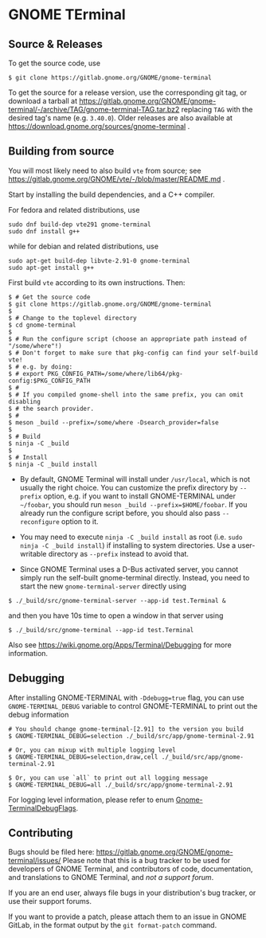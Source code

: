 GNOME TErminal
==============

Source & Releases
-----------------

To get the source code, use
```
$ git clone https://gitlab.gnome.org/GNOME/gnome-terminal
```

To get the source for a release version, use the corresponding git tag, or
download a tarball at
https://gitlab.gnome.org/GNOME/gnome-terminal/-/archive/TAG/gnome-terminal-TAG.tar.bz2
replacing `TAG` with the desired tag's name (e.g. `3.40.0`). Older releases are also
available at https://download.gnome.org/sources/gnome-terminal .

Building from source
--------------------

You will most likely need to also build `vte` from source; see https://gitlab.gnome.org/GNOME/vte/-/blob/master/README.md .

Start by installing the build dependencies, and a C++ compiler.

For fedora and related distributions, use
```
sudo dnf build-dep vte291 gnome-terminal
sudo dnf install g++
```
while for debian and related distributions, use
```
sudo apt-get build-dep libvte-2.91-0 gnome-terminal
sudo apt-get install g++
```

First build `vte` according to its own instructions. Then:
```
$ # Get the source code
$ git clone https://gitlab.gnome.org/GNOME/gnome-terminal
$
$ # Change to the toplevel directory
$ cd gnome-terminal
$
$ # Run the configure script (choose an appropriate path instead of "/some/where"!)
$ # Don't forget to make sure that pkg-config can find your self-build vte!
$ # e.g. by doing:
$ # export PKG_CONFIG_PATH=/some/where/lib64/pkg-config:$PKG_CONFIG_PATH
$ #
$ # If you compiled gnome-shell into the same prefix, you can omit disabling
$ # the search provider.
$ #
$ meson _build --prefix=/some/where -Dsearch_provider=false
$
$ # Build
$ ninja -C _build
$
$ # Install
$ ninja -C _build install
```

* By default, GNOME Terminal will install under `/usr/local`, which is not usually
the right choice. You can customize the prefix directory by `--prefix` option, e.g.
if you want to install GNOME-TERMINAL under `~/foobar`, you should run
`meson _build --prefix=$HOME/foobar`. If you already run the configure script before,
you should also pass `--reconfigure` option to it.

* You may need to execute `ninja -C _build install` as root
(i.e. `sudo ninja -C _build install`) if installing to system directories. Use a
user-writable directory as `--prefix` instead to avoid that.

* Since GNOME Terminal uses a D-Bus activated server, you cannot simply run
the self-built gnome-terminal directly. Instead, you need to start the new `gnome-terminal-server` directly using
```
$ ./_build/src/gnome-terminal-server --app-id test.Terminal &
```
and then you have 10s time to open a window in that server using
```
$ ./_build/src/gnome-terminal --app-id test.Terminal
```

Also see https://wiki.gnome.org/Apps/Terminal/Debugging for more information.

Debugging
---------

After installing GNOME-TERMINAL with `-Ddebugg=true` flag, you can use `GNOME-TERMINAL_DEBUG` variable to control
GNOME-TERMINAL to print out the debug information

```
# You should change gnome-terminal-[2.91] to the version you build
$ GNOME-TERMINAL_DEBUG=selection ./_build/src/app/gnome-terminal-2.91

# Or, you can mixup with multiple logging level
$ GNOME-TERMINAL_DEBUG=selection,draw,cell ./_build/src/app/gnome-terminal-2.91

$ Or, you can use `all` to print out all logging message
$ GNOME-TERMINAL_DEBUG=all ./_build/src/app/gnome-terminal-2.91
```

For logging level information, please refer to enum [Gnome-TerminalDebugFlags](src/debug.h).

Contributing
------------

Bugs should be filed here: https://gitlab.gnome.org/GNOME/gnome-terminal/issues/
Please note that this is a bug tracker to be used for developers of GNOME Terminal,
and contributors of code, documentation, and translations to GNOME Terminal,
and *not a support forum*.

If you are an end user, always file bugs in your distribution's bug tracker, or use their
support forums.

If you want to provide a patch, please attach them to an issue in GNOME
GitLab, in the format output by the `git format-patch` command.
